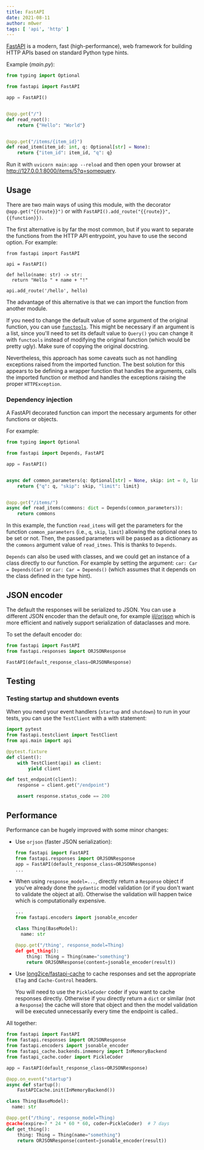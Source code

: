 ```yaml
---
title: FastAPI
date: 2021-08-11
author: m0wer
tags: [ 'api', 'http' ]
---
```


[FastAPI](https://fastapi.tiangolo.com/) is a modern, fast
(high-performance), web framework for building HTTP APIs based on
standard Python type hints.

Example (*main.py*):

```python
from typing import Optional

from fastapi import FastAPI

app = FastAPI()


@app.get("/")
def read_root():
    return {"Hello": "World"}


@app.get("/items/{item_id}")
def read_item(item_id: int, q: Optional[str] = None):
    return {"item_id": item_id, "q": q}
```

Run it with `uvicorn main:app --reload` and then open your browser at
<http://127.0.0.1:8000/items/5?q=somequery>.

## Usage

There are two main ways of using this module, with the decorator
`@app.get("{{route}}")` or with
`FastAPI().add_route("{{route}}", {{function}})`.

The first alternative is by far the most common, but if you want to separate
the functions from the HTTP API entrypoint, you have to use the second option.
For example:

```
from fastapi import FastAPI

api = FastAPI()

def hello(name: str) -> str:
  return "Hello " + name + "!"

api.add_route('/hello', hello)
```

The advantage of this alternative is that we can import the function
from another module.

If you need to change the default value of some argument of the original
function, you can use [`functools`](basics.md#functools). This might be necessary
if an argument is a list, since you'll need to set its default value
to `Query()` you can change it with `functools` instead of modifying
the original function (which would be pretty ugly). Make sure of copying
the original docstring.

Nevertheless, this approach has some caveats such as not handling exceptions
raised from the imported function. The best solution for this appears to be
defining a wrapper function that handles the arguments, calls the imported
function or method and handles the exceptions raising the proper
`HTTPException`.

### Dependency injection

A FastAPI decorated function can import the necessary arguments for other
functions or objects.

For example:

```python
from typing import Optional

from fastapi import Depends, FastAPI

app = FastAPI()


async def common_parameters(q: Optional[str] = None, skip: int = 0, limit: int = 100):
    return {"q": q, "skip": skip, "limit": limit}


@app.get("/items/")
async def read_items(commons: dict = Depends(common_parameters)):
    return commons
```

In this example, the function `read_items` will get the parameters
for the function `common_parameters` (i.e., `q`, `skip`, `limit`) allowing the
optional ones to be set or not. Then, the passed parameters will be passed
as a dictionary as the `commons` argument value of `read_itmes`. This is
thanks to `Depends`.

`Depends` can also be used with classes, and we could get an instance of a
class directly to our function. For example by setting the argument:
`car: Car = Depends(Car)` or `car: Car = Depends()` (which assumes that it
depends on the class defined in the type hint).

## JSON encoder

The default the responses will be serialized to JSON. You can use a different
JSON encoder than the default one, for example
[ijl/orjson](https://github.com/ijl/orjson) which is more efficient and
natively support serialization of dataclasses and more.

To set the default encoder do:

```python
from fastapi import FastAPI
from fastapi.responses import ORJSONResponse

FastAPI(default_response_class=ORJSONResponse)
```

## Testing

### Testing startup and shutdown events

When you need your event handlers (`startup` and `shutdown`) to run in your
tests, you can use the `TestClient` with a with statement:

```python
import pytest
from fastapi.testclient import TestClient
from api.main import api

@pytest.fixture
def client():
    with TestClient(api) as client:
        yield client

def test_endpoint(client):
    response = client.get("/endpoint")

    assert response.status_code == 200
```

## Performance

Performance can be hugely improved with some minor changes:

* Use `orjson` (faster JSON serialization):

  ```python
  from fastapi import FastAPI
  from fastapi.responses import ORJSONResponse
  app = FastAPI(default_response_class=ORJSONResponse)
  ...
  ```
* When using `response_model=...`, directly return a `Response` object if
  you've already done the `pydantic` model validation
  (or if you don't want to validate the object at all). Otherwise the
  validation will happen twice which is computationally expensive.

  ```python
  ...
  from fastapi.encoders import jsonable_encoder

  class Thing(BaseModel):
    name: str

  @app.get("/thing', response_model=Thing)
  def get_thing():
      thing: Thing = Thing(name="something")
      return ORJSONResponse(content=jsonable_encoder(result))
  ```
* Use [long2ice/fastapi-cache](https://github.com/long2ice/fastapi-cache)
  to cache responses and set the appropriate `ETag` and `Cache-Control`
  headers.

  You will need to use the `PickleCoder` coder if you want to cache responses
  directly. Otherwise if you directly return a `dict` or similar (not a
  `Response`) the cache will store that object and then the model validation
  will be executed unnecessarily every time the endpoint is called..


All together:

```python
from fastapi import FastAPI
from fastapi.responses import ORJSONResponse
from fastapi.encoders import jsonable_encoder
from fastapi_cache.backends.inmemory import InMemoryBackend
from fastapi_cache.coder import PickleCoder

app = FastAPI(default_response_class=ORJSONResponse)

@app.on_event("startup")
async def startup():
    FastAPICache.init(InMemoryBackend())

class Thing(BaseModel):
  name: str

@app.get("/thing', response_model=Thing)
@cache(expire=7 * 24 * 60 * 60, coder=PickleCoder)  # 7 days
def get_thing():
    thing: Thing = Thing(name="something")
    return ORJSONResponse(content=jsonable_encoder(result))
```
